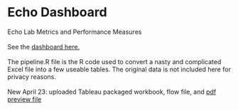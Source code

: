 # Echo Dashboard
Echo Lab Metrics and Performance Measures
</br>
</br>
See the [dashboard here.](https://nickpeckover.shinyapps.io/PSPHEchoLab/)
</br>
</br>
The pipeline.R file is the R code used to convert a nasty and complicated Excel file into a few useable tables. The original data is not included here for privacy reasons.
</br> 
</br>
New April 23: uploaded Tableau packaged workbook, flow file, and [pdf preview file](https://github.com/npeckover/EchoDashboard/blob/main/log_sheet_db.pdf)
